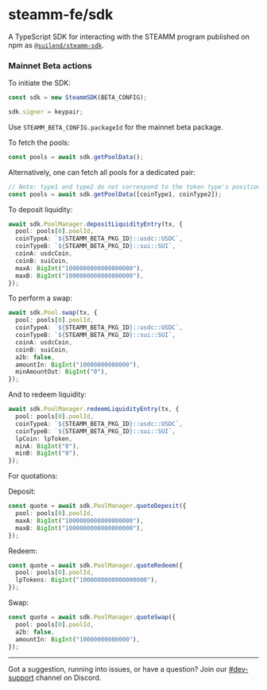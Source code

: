 # steamm-fe/sdk

A TypeScript SDK for interacting with the STEAMM program published on npm as [`@suilend/steamm-sdk`](https://www.npmjs.com/package/@suilend/steamm-sdk).

### Mainnet Beta actions

To initiate the SDK:

```ts
const sdk = new SteammSDK(BETA_CONFIG);

sdk.signer = keypair;
```

Use `STEAMM_BETA_CONFIG.packageId` for the mainnet beta package.

To fetch the pools:

```ts
const pools = await sdk.getPoolData();
```

Alternatively, one can fetch all pools for a dedicated pair:

```ts
// Note: type1 and type2 do not correspond to the token type's position in the pool
const pools = await sdk.getPoolData([coinType1, coinType2]);
```

To deposit liquidity:

```ts
await sdk.PoolManager.depositLiquidityEntry(tx, {
  pool: pools[0].poolId,
  coinTypeA: `${STEAMM_BETA_PKG_ID}::usdc::USDC`,
  coinTypeB: `${STEAMM_BETA_PKG_ID}::sui::SUI`,
  coinA: usdcCoin,
  coinB: suiCoin,
  maxA: BigInt("1000000000000000000"),
  maxB: BigInt("1000000000000000000"),
});
```

To perform a swap:

```ts
await sdk.Pool.swap(tx, {
  pool: pools[0].poolId,
  coinTypeA: `${STEAMM_BETA_PKG_ID}::usdc::USDC`,
  coinTypeB: `${STEAMM_BETA_PKG_ID}::sui::SUI`,
  coinA: usdcCoin,
  coinB: suiCoin,
  a2b: false,
  amountIn: BigInt("10000000000000"),
  minAmountOut: BigInt("0"),
});
```

And to redeem liquidity:

```ts
await sdk.PoolManager.redeemLiquidityEntry(tx, {
  pool: pools[0].poolId,
  coinTypeA: `${STEAMM_BETA_PKG_ID}::usdc::USDC`,
  coinTypeB: `${STEAMM_BETA_PKG_ID}::sui::SUI`,
  lpCoin: lpToken,
  minA: BigInt("0"),
  minB: BigInt("0"),
});
```

For quotations:

Deposit:

```ts
const quote = await sdk.PoolManager.quoteDeposit({
  pool: pools[0].poolId,
  maxA: BigInt("1000000000000000000"),
  maxB: BigInt("1000000000000000000"),
});
```

Redeem:

```ts
const quote = await sdk.PoolManager.quoteRedeem({
  pool: pools[0].poolId,
  lpTokens: BigInt("1000000000000000000"),
});
```

Swap:

```ts
const quote = await sdk.PoolManager.quoteSwap({
  pool: pools[0].poolId,
  a2b: false,
  amountIn: BigInt("10000000000000"),
});
```

---

Got a suggestion, running into issues, or have a question? Join our [#dev-support](https://discord.com/channels/1202984617087598622/1238023733403193385) channel on Discord.
